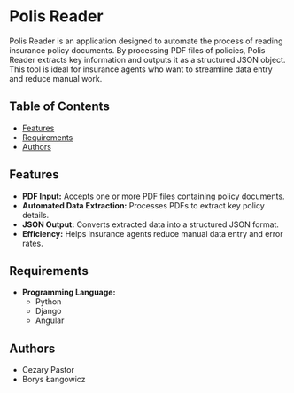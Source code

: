 # Polis Reader

Polis Reader is an application designed to automate the process of reading insurance policy documents. By processing PDF files of policies, Polis Reader extracts key information and outputs it as a structured JSON object. This tool is ideal for insurance agents who want to streamline data entry and reduce manual work.

## Table of Contents

- [Features](#features)
- [Requirements](#requirements)
- [Authors](#authors)

## Features

- **PDF Input:** Accepts one or more PDF files containing policy documents.
- **Automated Data Extraction:** Processes PDFs to extract key policy details.
- **JSON Output:** Converts extracted data into a structured JSON format.
- **Efficiency:** Helps insurance agents reduce manual data entry and error rates.

## Requirements

- **Programming Language:** 
  - Python
  - Django
  - Angular
 
## Authors
- Cezary Pastor
- Borys Łangowicz
